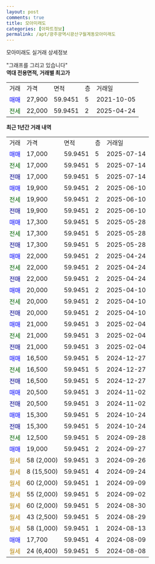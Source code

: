```yaml
---
layout: post
comments: true
title: 모아미래도
categories: [아파트정보]
permalink: /apt/광주광역시광산구월계동모아미래도
---
```


모아미래도 실거래 상세정보

<script type="text/javascript">
  google.charts.load('current', {'packages':['line', 'corechart']});
  google.charts.setOnLoadCallback(drawChart);

  function drawChart() {
    var data = new google.visualization.DataTable();
    data.addColumn('date', '거래일');
    data.addColumn('number', "매매");
    data.addColumn('number', "전세");
    data.addColumn('number', "전매");

    data.addRows([[new Date(Date.parse("2025-07-14")), 17000, null, null], [new Date(Date.parse("2025-07-14")), null, 17000, null], [new Date(Date.parse("2025-07-14")), null, null, 17000], [new Date(Date.parse("2025-06-10")), 19900, null, null], [new Date(Date.parse("2025-06-10")), null, 19900, null], [new Date(Date.parse("2025-06-10")), null, null, 19900], [new Date(Date.parse("2025-05-28")), 17300, null, null], [new Date(Date.parse("2025-05-28")), null, 17300, null], [new Date(Date.parse("2025-05-28")), null, null, 17300], [new Date(Date.parse("2025-04-24")), 22000, null, null], [new Date(Date.parse("2025-04-24")), null, 22000, null], [new Date(Date.parse("2025-04-24")), null, null, 22000], [new Date(Date.parse("2025-04-10")), 20000, null, null], [new Date(Date.parse("2025-04-10")), null, 20000, null], [new Date(Date.parse("2025-04-10")), null, null, 20000], [new Date(Date.parse("2025-02-04")), 21000, null, null], [new Date(Date.parse("2025-02-04")), null, 21000, null], [new Date(Date.parse("2025-02-04")), null, null, 21000], [new Date(Date.parse("2024-12-27")), 16500, null, null], [new Date(Date.parse("2024-12-27")), null, 16500, null], [new Date(Date.parse("2024-12-27")), null, null, 16500], [new Date(Date.parse("2024-11-02")), 20500, null, null], [new Date(Date.parse("2024-11-02")), null, null, 20500], [new Date(Date.parse("2024-10-24")), 15300, null, null], [new Date(Date.parse("2024-10-24")), null, null, 15300], [new Date(Date.parse("2024-09-28")), null, 12500, null], [new Date(Date.parse("2024-09-27")), 19000, null, null], [new Date(Date.parse("2024-09-26")), null, null, null], [new Date(Date.parse("2024-09-24")), null, null, null], [new Date(Date.parse("2024-09-09")), null, null, null], [new Date(Date.parse("2024-09-02")), null, null, null], [new Date(Date.parse("2024-08-30")), null, null, null], [new Date(Date.parse("2024-08-29")), null, null, null], [new Date(Date.parse("2024-08-13")), null, null, null], [new Date(Date.parse("2024-08-09")), 17700, null, null], [new Date(Date.parse("2024-08-08")), null, null, null]]);

    var options = {
      hAxis: {
        format: 'yyyy/MM/dd'
      },    
      lineWidth: 0,
      pointsVisible: true,    
      title: '최근 1년간 유형별 실거래가 분포',
      legend: { position: 'bottom' }
    };

    var formatter = new google.visualization.NumberFormat({pattern:'###,###'} );
    formatter.format(data, 1);
    formatter.format(data, 2);
    
    setTimeout(function() {
        var chart = new google.visualization.LineChart(document.getElementById('columnchart_material'));
        chart.draw(data, (options));
        document.getElementById('loading').style.display = 'none';
    }, 200);
  }
</script>


<div id="loading" style="z-index:20; display: block; margin-left: 0px">"그래프를 그리고 있습니다"</div>
<div id="columnchart_material" style="width: 95%; margin-left: 0px; display: block"></div>
<!-- contents start -->
<b>역대 전용면적, 거래별 최고가</b>
<table class="sortable">
    <tr>
      <td>거래</td>
      <td>가격</td>
      <td>면적</td>
      <td>층</td>
      <td>거래일</td>
    </tr>
        <tr>
          <td><a style="color: blue">매매</a></td>
          <td>27,900</td>
          <td>59.9451</td>
          <td>5</td>
          <td>2021-10-05</td>
        </tr>        
        <tr>
              <td><a style="color: darkgreen">전세</a></td>
              <td>22,000</td>
              <td>59.9451</td>
              <td>2</td>
              <td>2025-04-24</td>
            </tr>        
    
</table>

<b>최근 1년간 거래 내역</b>

<table class="sortable">
    <tr>
      <td>거래</td>
      <td>가격</td>
      <td>면적</td>
      <td>층</td>
      <td>거래일</td>
    </tr>
    <tr>
      <td><a style="color: blue">매매</a></td>
      <td>17,000</td>
      <td>59.9451</td>
      <td>5</td>
      <td>2025-07-14</td>
    </tr>          <tr>
      <td><a style="color: darkgreen">전세</a></td>
      <td>17,000</td>
      <td>59.9451</td>
      <td>5</td>
      <td>2025-07-14</td>
    </tr>          <tr>
      <td><a style="color: darkblue">전매</a></td>
      <td>17,000</td>
      <td>59.9451</td>
      <td>5</td>
      <td>2025-07-14</td>
    </tr>          <tr>
      <td><a style="color: blue">매매</a></td>
      <td>19,900</td>
      <td>59.9451</td>
      <td>2</td>
      <td>2025-06-10</td>
    </tr>          <tr>
      <td><a style="color: darkgreen">전세</a></td>
      <td>19,900</td>
      <td>59.9451</td>
      <td>2</td>
      <td>2025-06-10</td>
    </tr>          <tr>
      <td><a style="color: darkblue">전매</a></td>
      <td>19,900</td>
      <td>59.9451</td>
      <td>2</td>
      <td>2025-06-10</td>
    </tr>          <tr>
      <td><a style="color: blue">매매</a></td>
      <td>17,300</td>
      <td>59.9451</td>
      <td>5</td>
      <td>2025-05-28</td>
    </tr>          <tr>
      <td><a style="color: darkgreen">전세</a></td>
      <td>17,300</td>
      <td>59.9451</td>
      <td>5</td>
      <td>2025-05-28</td>
    </tr>          <tr>
      <td><a style="color: darkblue">전매</a></td>
      <td>17,300</td>
      <td>59.9451</td>
      <td>5</td>
      <td>2025-05-28</td>
    </tr>          <tr>
      <td><a style="color: blue">매매</a></td>
      <td>22,000</td>
      <td>59.9451</td>
      <td>2</td>
      <td>2025-04-24</td>
    </tr>          <tr>
      <td><a style="color: darkgreen">전세</a></td>
      <td>22,000</td>
      <td>59.9451</td>
      <td>2</td>
      <td>2025-04-24</td>
    </tr>          <tr>
      <td><a style="color: darkblue">전매</a></td>
      <td>22,000</td>
      <td>59.9451</td>
      <td>2</td>
      <td>2025-04-24</td>
    </tr>          <tr>
      <td><a style="color: blue">매매</a></td>
      <td>20,000</td>
      <td>59.9451</td>
      <td>2</td>
      <td>2025-04-10</td>
    </tr>          <tr>
      <td><a style="color: darkgreen">전세</a></td>
      <td>20,000</td>
      <td>59.9451</td>
      <td>2</td>
      <td>2025-04-10</td>
    </tr>          <tr>
      <td><a style="color: darkblue">전매</a></td>
      <td>20,000</td>
      <td>59.9451</td>
      <td>2</td>
      <td>2025-04-10</td>
    </tr>          <tr>
      <td><a style="color: blue">매매</a></td>
      <td>21,000</td>
      <td>59.9451</td>
      <td>3</td>
      <td>2025-02-04</td>
    </tr>          <tr>
      <td><a style="color: darkgreen">전세</a></td>
      <td>21,000</td>
      <td>59.9451</td>
      <td>3</td>
      <td>2025-02-04</td>
    </tr>          <tr>
      <td><a style="color: darkblue">전매</a></td>
      <td>21,000</td>
      <td>59.9451</td>
      <td>3</td>
      <td>2025-02-04</td>
    </tr>          <tr>
      <td><a style="color: blue">매매</a></td>
      <td>16,500</td>
      <td>59.9451</td>
      <td>5</td>
      <td>2024-12-27</td>
    </tr>          <tr>
      <td><a style="color: darkgreen">전세</a></td>
      <td>16,500</td>
      <td>59.9451</td>
      <td>5</td>
      <td>2024-12-27</td>
    </tr>          <tr>
      <td><a style="color: darkblue">전매</a></td>
      <td>16,500</td>
      <td>59.9451</td>
      <td>5</td>
      <td>2024-12-27</td>
    </tr>          <tr>
      <td><a style="color: blue">매매</a></td>
      <td>20,500</td>
      <td>59.9451</td>
      <td>3</td>
      <td>2024-11-02</td>
    </tr>          <tr>
      <td><a style="color: darkblue">전매</a></td>
      <td>20,500</td>
      <td>59.9451</td>
      <td>3</td>
      <td>2024-11-02</td>
    </tr>          <tr>
      <td><a style="color: blue">매매</a></td>
      <td>15,300</td>
      <td>59.9451</td>
      <td>5</td>
      <td>2024-10-24</td>
    </tr>          <tr>
      <td><a style="color: darkblue">전매</a></td>
      <td>15,300</td>
      <td>59.9451</td>
      <td>5</td>
      <td>2024-10-24</td>
    </tr>          <tr>
      <td><a style="color: darkgreen">전세</a></td>
      <td>12,500</td>
      <td>59.9451</td>
      <td>5</td>
      <td>2024-09-28</td>
    </tr>          <tr>
      <td><a style="color: blue">매매</a></td>
      <td>19,000</td>
      <td>59.9451</td>
      <td>2</td>
      <td>2024-09-27</td>
    </tr>          <tr>
      <td><a style="color: darkgoldenrod">월세</a></td>
      <td>58 (2,000)</td>
      <td>59.9451</td>
      <td>3</td>
      <td>2024-09-26</td>
    </tr>          <tr>
      <td><a style="color: darkgoldenrod">월세</a></td>
      <td>8 (15,500)</td>
      <td>59.9451</td>
      <td>4</td>
      <td>2024-09-24</td>
    </tr>          <tr>
      <td><a style="color: darkgoldenrod">월세</a></td>
      <td>60 (2,000)</td>
      <td>59.9451</td>
      <td>1</td>
      <td>2024-09-09</td>
    </tr>          <tr>
      <td><a style="color: darkgoldenrod">월세</a></td>
      <td>55 (2,000)</td>
      <td>59.9451</td>
      <td>5</td>
      <td>2024-09-02</td>
    </tr>          <tr>
      <td><a style="color: darkgoldenrod">월세</a></td>
      <td>60 (2,000)</td>
      <td>59.9451</td>
      <td>5</td>
      <td>2024-08-30</td>
    </tr>          <tr>
      <td><a style="color: darkgoldenrod">월세</a></td>
      <td>43 (2,500)</td>
      <td>59.9451</td>
      <td>5</td>
      <td>2024-08-29</td>
    </tr>          <tr>
      <td><a style="color: darkgoldenrod">월세</a></td>
      <td>58 (1,000)</td>
      <td>59.9451</td>
      <td>1</td>
      <td>2024-08-13</td>
    </tr>          <tr>
      <td><a style="color: blue">매매</a></td>
      <td>17,700</td>
      <td>59.9451</td>
      <td>4</td>
      <td>2024-08-09</td>
    </tr>          <tr>
      <td><a style="color: darkgoldenrod">월세</a></td>
      <td>24 (6,400)</td>
      <td>59.9451</td>
      <td>5</td>
      <td>2024-08-08</td>
    </tr>      </table>
<!-- contents end -->    

